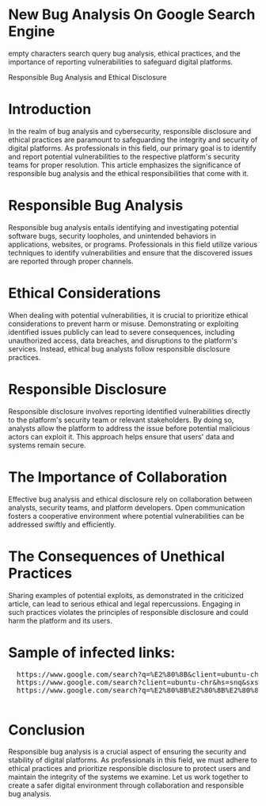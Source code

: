 # New Bug Analysis On Google Search Engine
empty characters search query bug analysis, ethical practices, and the importance of reporting vulnerabilities to safeguard digital platforms.

Responsible Bug Analysis and Ethical Disclosure

# Introduction
In the realm of bug analysis and cybersecurity, responsible disclosure and ethical practices are paramount to safeguarding the integrity and security of digital platforms. As professionals in this field, our primary goal is to identify and report potential vulnerabilities to the respective platform's security teams for proper resolution. This article emphasizes the significance of responsible bug analysis and the ethical responsibilities that come with it.

# Responsible Bug Analysis
Responsible bug analysis entails identifying and investigating potential software bugs, security loopholes, and unintended behaviors in applications, websites, or programs. Professionals in this field utilize various techniques to identify vulnerabilities and ensure that the discovered issues are reported through proper channels.

# Ethical Considerations
When dealing with potential vulnerabilities, it is crucial to prioritize ethical considerations to prevent harm or misuse. Demonstrating or exploiting identified issues publicly can lead to severe consequences, including unauthorized access, data breaches, and disruptions to the platform's services. Instead, ethical bug analysts follow responsible disclosure practices.

# Responsible Disclosure
Responsible disclosure involves reporting identified vulnerabilities directly to the platform's security team or relevant stakeholders. By doing so, analysts allow the platform to address the issue before potential malicious actors can exploit it. This approach helps ensure that users' data and systems remain secure.

# The Importance of Collaboration
Effective bug analysis and ethical disclosure rely on collaboration between analysts, security teams, and platform developers. Open communication fosters a cooperative environment where potential vulnerabilities can be addressed swiftly and efficiently.

# The Consequences of Unethical Practices
Sharing examples of potential exploits, as demonstrated in the criticized article, can lead to serious ethical and legal repercussions. Engaging in such practices violates the principles of responsible disclosure and could harm the platform and its users.

# Sample of infected links:

<pre>
  https://www.google.com/search?q=%E2%80%8B&client=ubuntu-chr&sourceid=chrome&ie=UTF-8
  https://www.google.com/search?client=ubuntu-chr&hs=snq&sxsrf=AB5stBg2nCtsakuxyw21w5zBGiasVblZwA:1690805987571&q=%E2%80%8B&tbm=isch&source=lnms&sa=X&ved=2ahUKEwirwpeS97 iAAxUjVKQEHROFCkEQ0pQJegQIChAB&biw=1600&bih=690&dpr=1
  https://www.google.com/search?q=%E2%80%8B%E2%80%8B%E2%80%8B&client=ubuntu-chr&hs=yLW&sxsrf=AB5stBjBqCgx1gAJctFvwNpEGflLcklsbQ:1690806818325&filter=0&biw=16 00&bih=690&dpr =1

</pre>

# Conclusion
Responsible bug analysis is a crucial aspect of ensuring the security and stability of digital platforms. As professionals in this field, we must adhere to ethical practices and prioritize responsible disclosure to protect users and maintain the integrity of the systems we examine. Let us work together to create a safer digital environment through collaboration and responsible bug analysis.
